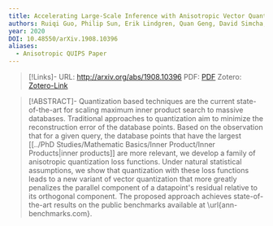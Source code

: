 ```yaml
---
title: Accelerating Large-Scale Inference with Anisotropic Vector Quantization
authors: Ruiqi Guo, Philip Sun, Erik Lindgren, Quan Geng, David Simcha, Felix Chern, Sanjiv Kumar
year: 2020
DOI: 10.48550/arXiv.1908.10396
aliases:
  - Anisotropic QUIPS Paper
---
```


>[!Links]-
>URL: http://arxiv.org/abs/1908.10396
>PDF: [PDF](guo2020.pdf)
>Zotero: [Zotero-Link](zotero://select/items/@guo2020)

>[!ABSTRACT]-
>Quantization based techniques are the current state-of-the-art for scaling maximum inner product search to massive databases. Traditional approaches to quantization aim to minimize the reconstruction error of the database points. Based on the observation that for a given query, the database points that have the largest [[../PhD Studies/Mathematic Basics/Inner Product/Inner Products|inner products]] are more relevant, we develop a family of anisotropic quantization loss functions. Under natural statistical assumptions, we show that quantization with these loss functions leads to a new variant of vector quantization that more greatly penalizes the parallel component of a datapoint's residual relative to its orthogonal component. The proposed approach achieves state-of-the-art results on the public benchmarks available at \url{ann-benchmarks.com}.

